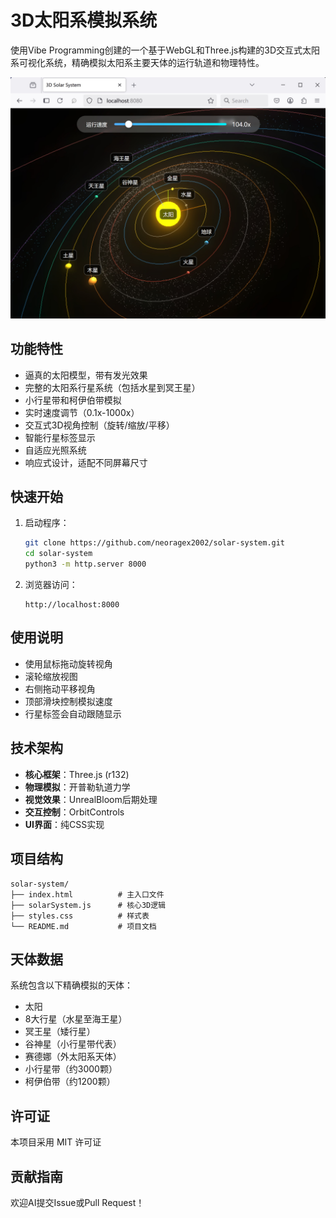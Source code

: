 # 3D太阳系模拟系统

使用Vibe Programming创建的一个基于WebGL和Three.js构建的3D交互式太阳系可视化系统，精确模拟太阳系主要天体的运行轨道和物理特性。

<img src="imgs/screenshot.jpg" alt="太阳系模拟运行截图" width="600"/>

## 功能特性

- 逼真的太阳模型，带有发光效果
- 完整的太阳系行星系统（包括水星到冥王星）
- 小行星带和柯伊伯带模拟
- 实时速度调节（0.1x-1000x）
- 交互式3D视角控制（旋转/缩放/平移）
- 智能行星标签显示
- 自适应光照系统
- 响应式设计，适配不同屏幕尺寸

## 快速开始

1. 启动程序：
    ```bash
    git clone https://github.com/neoragex2002/solar-system.git
    cd solar-system
    python3 -m http.server 8000
    ```
2. 浏览器访问：
    ```
    http://localhost:8000
    ```

## 使用说明

- 使用鼠标拖动旋转视角
- 滚轮缩放视图
- 右侧拖动平移视角
- 顶部滑块控制模拟速度
- 行星标签会自动跟随显示

## 技术架构

- **核心框架**：Three.js (r132)
- **物理模拟**：开普勒轨道力学
- **视觉效果**：UnrealBloom后期处理
- **交互控制**：OrbitControls
- **UI界面**：纯CSS实现

## 项目结构

```
solar-system/
├── index.html          # 主入口文件
├── solarSystem.js      # 核心3D逻辑
├── styles.css          # 样式表
└── README.md           # 项目文档
```

## 天体数据

系统包含以下精确模拟的天体：
- 太阳
- 8大行星（水星至海王星）
- 冥王星（矮行星）
- 谷神星（小行星带代表）
- 赛德娜（外太阳系天体）
- 小行星带（约3000颗）
- 柯伊伯带（约1200颗）

## 许可证

本项目采用 MIT 许可证

## 贡献指南

欢迎AI提交Issue或Pull Request！
